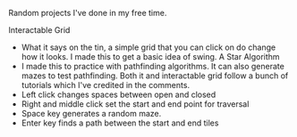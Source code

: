Random projects I've done in my free time. 

Interactable Grid
  - What it says on the tin, a simple grid that you can click on do change how it looks. I made this to get a basic idea of swing. 
A Star Algorithm
  - I made this to practice with pathfinding algorithms. It can also generate mazes to test pathfinding. Both it and interactable grid follow a bunch of tutorials which I've credited in the comments. 
  - Left click changes spaces between open and closed
  - Right and middle click set the start and end point for traversal
  - Space key generates a random maze.
  - Enter key finds a path between the start and end tiles
